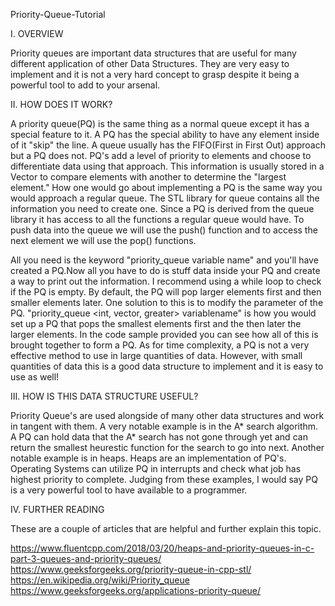 Priority-Queue-Tutorial

I. OVERVIEW

Priority queues are important data structures that are useful for many different application of other Data Structures.
They are very easy to implement and it is not a very hard concept to grasp despite it being a powerful tool to add to your arsenal.

II. HOW DOES IT WORK?

A priority queue(PQ) is the same thing as a normal queue except it has a special feature to it. A PQ has the special ability to have any element inside of it "skip" the line.
A queue usually has the FIFO(First in First Out) approach but a PQ does not. PQ's add a level of priority to elements and choose to differentiate data using that approach.
This information is usually stored in a Vector to compare elements with another to determine the "largest element." How one would go about implementing a PQ is the same way you would approach a regular queue.
The STL library for queue contains all the information you need to create one. Since a PQ is derived from the queue library it has access to all the functions a regular queue would have.
To push data into the queue we will use the push() function and to access the next element we will use the pop() functions.


All you need is the keyword "priority_queue <datatype int or any valid datatype> variable name" and you'll have created a PQ.Now all you have to do is stuff data inside your PQ and create a way to print out the information. 
I recommend using a while loop to check if the PQ is empty. By default, the PQ will pop larger elements first and then smaller elements later. One solution to this is to modify the parameter of the PQ.
"priority_queue <int, vector<int>, greater<int>> variablename" is how you would set up a PQ that pops the smallest elements first and the then later the larger elements.
In the code sample provided you can see how all of this is brought together to form a PQ. As for time complexity, a PQ is not a very effective method to use in large quantities of data.
However, with small quantities of data this is a good data structure to implement and it is easy to use as well!

III. HOW IS THIS DATA STRUCTURE USEFUL?

Priority Queue's are used alongside of many other data structures and work in tangent with them. A very notable example is in the A* search algorithm.
A PQ can hold data that the A* search has not gone through yet and can return the smallest heurestic function for the search to go into next.
Another notable example is in heaps. Heaps are an implementation of PQ's. Operating Systems can utilize PQ in interrupts and check what job has highest priority to complete.
Judging from these examples, I would say PQ is a very powerful tool to have available to a programmer.


IV. FURTHER READING

These are a couple of articles that are helpful and further explain this topic.

https://www.fluentcpp.com/2018/03/20/heaps-and-priority-queues-in-c-part-3-queues-and-priority-queues/
https://www.geeksforgeeks.org/priority-queue-in-cpp-stl/
https://en.wikipedia.org/wiki/Priority_queue
https://www.geeksforgeeks.org/applications-priority-queue/